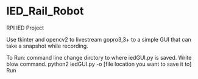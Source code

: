 # IED_Rail_Robot
RPI IED Project

Use tkinter and opencv2 to livestream gopro3,3+ to a simple GUI that can take a snapshot while recording.

To Run:
command line 
change dirctory to where iedGUI.py is saved.
Write blow command.
python2 iedGUI.py -o [file location you want to save it to]
Run
